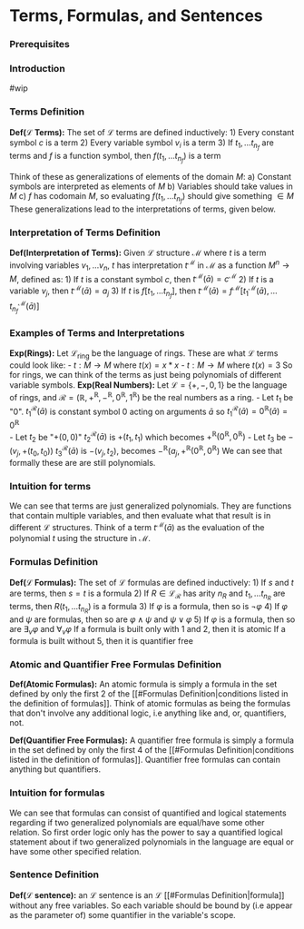 # Terms, Formulas, and Sentences
### Prerequisites

### Introduction
#wip 

### Terms Definition
**Def($\mathcal{L}$ Terms):** The set of $\mathcal{L}$ terms are defined inductively:
	1) Every constant symbol $c$ is a term
	2) Every variable symbol $v_i$ is a term
	3) If $t_1,\ldots t_{n_f}$ are terms and $f$ is a function symbol, then $f(t_1, \ldots t_{n_f})$ is a term

Think of these as generalizations of elements of the domain $M$:
	a) Constant symbols are interpreted as elements of $M$
	b) Variables should take values in $M$
	c) $f$ has codomain $M$, so evaluating $f(t_1,\ldots t_{n_f})$ should give something $\in M$ 
These generalizations lead to the interpretations of terms, given below.

### Interpretation of Terms Definition
**Def(Interpretation of Terms):** Given $\mathcal{L}$ structure $\mathcal{M}$ where $t$ is a term involving variables $v_1, \ldots v_n$, $t$ has interpretation $t^\mathcal{M}$ in $\mathcal{M}$ as a function $M^n \to M$, defined as: 
	1) If $t$ is a constant symbol $c$, then $t^{\mathcal{M}}(\bar{a})=c^{\mathcal{M}}$
	2) If $t$ is a variable $v_j$, then $t^\mathcal{M}(\bar{a})=a_j$
	3) If $t$ is $f[t_1,\ldots t_{n_f}]$, then $t^\mathcal{M}(\bar{a})= f^\mathcal{M}[t_1^\mathcal{M}(\bar{a}),\ldots t_{n_f}^\mathcal{M}(\bar{a})]$

### Examples of Terms and Interpretations
**Exp(Rings):** Let $\mathcal{L}_\text{ring}$ be the language of rings. These are what $\mathcal{L}$ terms could look like:
	- $t:M\to M$ where $t(x)=x*x$ 
	- $t:M\to M$ where $t(x)=3$
	So for rings, we can think of the terms as just being polynomials of different variable symbols. 
**Exp(Real Numbers):** Let $\mathcal{L}=\{+,-,0,1\}$ be the language of rings, and $\mathcal{R}=(\mathbb{R},+^\mathbb{R},-^\mathbb{R},0^\mathbb{R},1^{\mathbb{R}})$ be the real numbers as a ring. 
	- Let $t_1$ be "$0$". 
		$t_1^\mathcal{R}(\bar{a})$ is constant symbol 0 acting on arguments $\bar{a}$ so $t_1^\mathcal{R}(\bar{a}) =0^{\mathbb{R}}(\bar{a})= 0^{\mathbb{R}}$  
	- Let $t_2$ be "$+(0,0)$" 
		$t_2^\mathcal{R}(\bar{a})$ is $+(t_1,t_1)$ which becomes $+^{\mathbb{R}}(0^\mathbb{R},0^\mathbb{R})$ 
	- Let $t_3$ be $-(v_j,+(t_0,t_0))$
		$t_3^\mathcal{R}(\bar{a})$ is $-(v_j,t_2)$, becomes $-^\mathbb{R}(a_j,+^{\mathbb{R}}(0^\mathbb{R},0^{\mathbb{R}})$
	We can see that formally these are are still polynomials. 

### Intuition for terms
We can see that terms are just generalized polynomials. They are functions that contain multiple variables, and then evaluate what that result is in different $\mathcal L$ structures. 
Think of a term $t^{\mathcal{M}}(\bar{a})$ as the evaluation of the polynomial $t$ using the structure in $\mathcal{M}$.

### Formulas Definition
**Def($\mathcal{L}$ Formulas):** The set of $\mathcal{L}$ formulas are defined inductively:
	1) If $s$ and $t$ are terms, then $s=t$ is a formula
	2) If $R \in \mathcal{L}_\mathcal{R}$ has arity $n_R$ and $t_1,\ldots t_{n_R}$ are terms, then $R(t_1,\ldots t_{n_R})$ is a formula
	3) If $\varphi$ is a formula, then so is $\neg \varphi$
	4) If $\varphi$ and $\psi$ are formulas, then so are $\varphi \land \psi$ and $\psi \lor \varphi$
	5) If $\varphi$ is a formula, then so are $\exists_{v} \varphi$ and $\forall_v \varphi$
If a formula is built only with 1 and 2, then it is atomic
If a formula is built without 5, then it is quantifier free


### Atomic and Quantifier Free Formulas Definition
**Def(Atomic Formulas):** An atomic formula is simply a formula in the set defined by only the first 2 of the [[#Formulas Definition|conditions listed in the definition of formulas]].
Think of atomic formulas as being the formulas that don't involve any additional logic, i.e anything like and, or, quantifiers, not. 

**Def(Quantifier Free Formulas):** A quantifier free formula is simply a formula in the set defined by only the first 4 of the [[#Formulas Definition|conditions listed in the definition of formulas]]. 
Quantifier free formulas can contain anything but quantifiers.


### Intuition for formulas
We can see that formulas can consist of quantified and logical statements regarding if two generalized polynomials are equal/have some other relation. So first order logic only has the power to say a quantified logical statement about if two generalized polynomials in the language are equal or have some other specified relation.

### Sentence Definition
**Def($\mathcal{L}$ sentence):** an $\mathcal{L}$ sentence is an $\mathcal{L}$ [[#Formulas Definition|formula]] without any free variables. So each variable should be bound by (i.e appear as the parameter of) some quantifier in the variable's scope.

